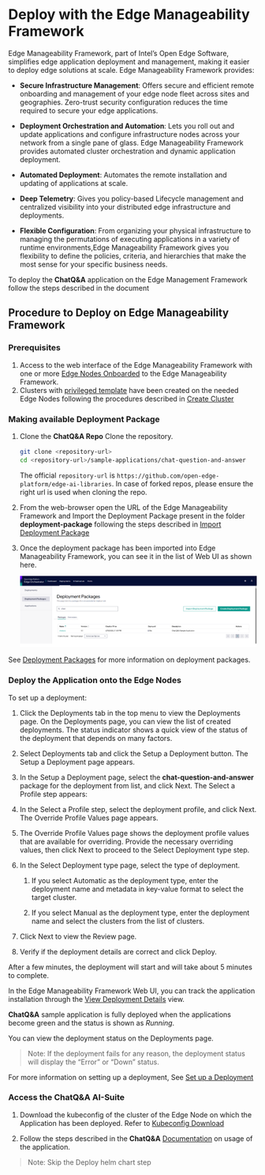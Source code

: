# Deploy with the Edge Manageability Framework

Edge Manageability Framework, part of Intel’s Open Edge Software, simplifies edge application deployment and management, making it easier to deploy edge solutions at scale. Edge Manageability Framework provides:

* **Secure Infrastructure Management**: Offers secure and efficient remote onboarding and management of your edge node fleet across sites and geographies. Zero-trust security configuration reduces the time required to secure your edge applications.

* **Deployment Orchestration and Automation**: Lets you roll out and update applications and configure infrastructure nodes across your network from a single pane of glass. Edge Manageability Framework provides automated cluster orchestration and dynamic application deployment.

* **Automated Deployment**: Automates the remote installation and updating of applications at scale.

* **Deep Telemetry**: Gives you policy-based Lifecycle management and centralized visibility into your distributed edge infrastructure and deployments.

* **Flexible Configuration**: From organizing your physical infrastructure to managing the permutations of executing applications in a variety of runtime environments,Edge Manageability Framework gives you flexibility to define the policies, criteria, and hierarchies that make the most sense for your specific business needs.

To deploy the **ChatQ&A** application on the Edge Management Framework follow the steps described in the document

## Procedure to Deploy on Edge Manageability Framework

### Prerequisites

1. Access to the web interface of the Edge Manageability Framework with one or more [Edge Nodes Onboarded](<https://docs.openedgeplatform.intel.com/edge-manage-docs/main/user_guide/set_up_edge_infra/edge_node_onboard.html#onboard-edge-nodes>) to the Edge Manageability Framework.
1. Clusters with [privileged template](<https://docs.openedgeplatform.intel.com/edge-manage-docs/main/user_guide/additional_howtos/set_up_a_cluster_template.html#cluster-template>) have been created on the needed Edge Nodes following the procedures described in [Create Cluster](<https://docs.openedgeplatform.intel.com/edge-manage-docs/main/user_guide/set_up_edge_infra/create_clusters.html#create-cluster>)

### Making available Deployment Package

1. Clone the **ChatQ&A Repo**
   Clone the repository.

    ```bash
    git clone <repository-url>
    cd <repository-url>/sample-applications/chat-question-and-answer
    ```

    The official `repository-url` is `https://github.com/open-edge-platform/edge-ai-libraries`. In case of forked repos, please ensure the right url is used when cloning the repo.

2. From the web-browser open the URL of the Edge Manageability Framework and Import the Deployment Package present in the folder **deployment-package** following the steps described in [Import Deployment Package](<https://docs.openedgeplatform.intel.com/edge-manage-docs/main/user_guide/package_software/import_deployment.html#import-deployment-package>)

3. Once the deployment package has been imported into Edge Manageability Framework, you can see it in the list of Web UI as shown here.

    **![ChatQnA Image](./images/chatqna-emf.png)**

See [Deployment Packages](<https://docs.openedgeplatform.intel.com/edge-manage-docs/main/user_guide/package_software/deploy_packages.html#deployment-packages>) for more information on deployment packages.

### Deploy the Application onto the Edge Nodes

To set up a deployment:

1. Click the Deployments tab in the top menu to view the Deployments page. On the Deployments page, you can view the list of created deployments. The status indicator shows a quick view of the status of the deployment that depends on many factors.

1. Select Deployments tab and click the Setup a Deployment button. The Setup a Deployment page appears.

1. In the Setup a Deployment page, select the **chat-question-and-answer** package for the deployment from list, and click Next. The Select a Profile step appears:

1. In the Select a Profile step, select the deployment profile, and click Next. The Override Profile Values page appears.

1. The Override Profile Values page shows the deployment profile values that are available for overriding. Provide the necessary overriding values, then click Next to proceed to the Select Deployment type step.

1. In the Select Deployment type page, select the type of deployment.

    1. If you select Automatic as the deployment type, enter the deployment name and metadata in key-value format to select the target cluster.

    1. If you select Manual as the deployment type, enter the deployment name and select the clusters from the list of clusters.

1. Click Next to view the Review page.

1. Verify if the deployment details are correct and click Deploy.

After a few minutes, the deployment will start and will take about 5 minutes to complete.

In the Edge Manageability Framework Web UI, you can track the application installation through the [View Deployment Details](<https://docs.openedgeplatform.intel.com/edge-manage-docs/main/user_guide/package_software/deployment_details.html#view-deployment-details>) view.

**ChatQ&A** sample application is fully deployed when the applications become green and the status is shown as _Running_.

You can view the deployment status on the Deployments page.

> Note:  If the deployment fails for any reason, the deployment status will display the “Error” or “Down” status.

For more information on setting up a deployment, See [Set up a Deployment](<https://docs.openedgeplatform.intel.com/edge-manage-docs/main/user_guide/package_software/setup_deploy.html#setup-deploy>)

### Access the **ChatQ&A** AI-Suite

1. Download the kubeconfig of the cluster of the Edge Node on which the Application has been deployed. Refer to [Kubeconfig Download](<https://docs.openedgeplatform.intel.com/edge-manage-docs/main/user_guide/set_up_edge_infra/accessing_clusters.html#accessing-clusters>)

2. Follow the steps described in the **ChatQ&A** [Documentation](<deploy-with-helm.md>) on usage of the application.

> Note: Skip the Deploy helm chart step
